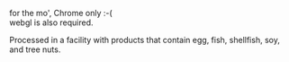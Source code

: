 for the mo', Chrome only :-(  
webgl is also required.

Processed in a facility with products that contain egg, fish, shellfish, soy, and tree nuts.
